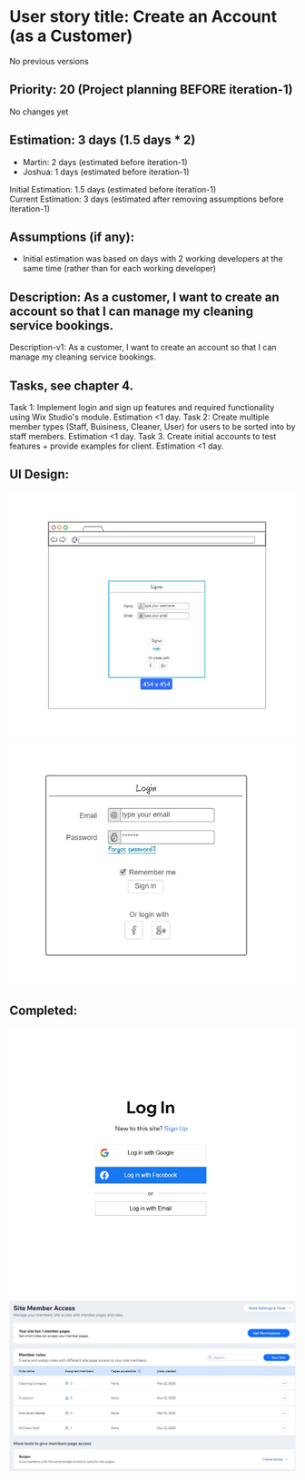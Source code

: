 # User story title: Create an Account (as a Customer)
No previous versions

## Priority: 20 (Project planning BEFORE iteration-1)
No changes yet

## Estimation: 3 days (1.5 days * 2)
* Martin: 2 days (estimated before iteration-1)
* Joshua: 1 days (estimated before iteration-1)

Initial Estimation: 1.5 days (estimated before iteration-1)  
Current Estimation: 3 days (estimated after removing assumptions before iteration-1)

## Assumptions (if any):
* Initial estimation was based on days with 2 working developers at the same time (rather than for each working developer)

## Description: As a customer, I want to create an account so that I can manage my cleaning service bookings.
Description-v1: As a customer, I want to create an account so that I can manage my cleaning service bookings.

## Tasks, see chapter 4.
Task 1: Implement login and sign up features and required functionality using Wix Studio's module. Estimation <1 day.
Task 2: Create multiple member types (Staff, Buisiness, Cleaner, User) for users to be sorted into by staff members. Estimation <1 day.
Task 3. Create initial accounts to test features + provide examples for client. Estimation <1 day.

## UI Design:
![image alt](../images/mockup_sign_up.JPG)
![image alt](../images/mockup_login.JPG)

## Completed:
![image alt](../images/11dash1_login_attempt.JPG)
![image alt](../images/23dash1_backend_of_member_roles.JPG)
